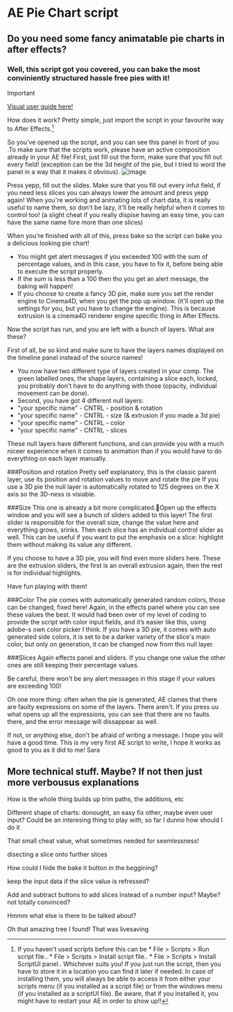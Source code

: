 # AE Pie Chart script
## Do you need some fancy animatable pie charts in after effects? 
### Well, this script got you covered, you can bake the most conviniently structured hassle free pies with it!

> [!IMPORTANT]
> [Visual user guide here!](GUIDE.md)


How does it work? Pretty simple, just import the script in your favourite way to After Effects.[^1]

So you've opened up the script, and you can see this panel in front of you .To make sure that the scripts work, please have an active composition already in your AE file! First, just fill out the form, make sure that you fill out every field! (exception can be the 3d height of the pie, but I tried to word the panel in a way that it makes it obvious). ![image](https://github.com/crocussara/AE_Pie_chart/assets/120991342/14d99121-63dc-4263-ab2b-e90330a3c18c)



 
Press yepp, fill out the slides. Make sure that you fill out every infut field, if you need less slices you can always lower the amount and press yepp again! When you're working and animating lots of chart data, it is really useful to name them, so don't be lazy, it'll be really helpful when it comes to control too! (a slight cheat if you really dispise having an easy time, you can have the same name fore more than one slices)

When you're finished with all of this, press bake so the script can bake you a delicious looking pie chart!

* You might get alert messages if you exceeded 100 with the sum of percentage values, and in this case, you have to fix it, before being able to execute the script properly.
* If the sum is less than a 100 then tho you get an alert message, the baking will happen!
* If you choose to create a fancy 3D pie, make sure you set the render engine to Cinema4D, when you get the pop up window. (it'll open up the settings for you, but you have to change the engine). This is because extrusion is a cinema4D renderer engine specific thing in After Effects.

Now the script has run, and you are left with a bunch of layers. What are these?

First of all, be so kind and make sure to have the layers names displayed on the timeline panel instead of the source names!
* You now have two different type of layers created in your comp. The green labelled ones, the shape layers, containing a slice each, locked, you probably don't have to do anything with those (opacity, individual movement can be done).
* Second, you have got 4 different null layers:
 * "your specific name" - CNTRL - position & rotation
 * "your specific name" - CNTRL - size (& extrusion if you made a 3d pie)
 * "your specific name" - CNTRL - color
 * "your specific name" - CNTRL - slices

 These null layers have different functions, and can provide you with a much niceer experience when it comes to animation than if you would have to do everything on each layer manually.

###Position and rotation
Pretty self explanatory, this is the classic parent layer, use its position and rotation values to move and rotate the pie If you use a 3D pie the null layer is automatically rotated to 125 degrees on the X axis so the 3D-ness is visiable.


 ###Size
 This one is already a bit more complicated.Open up the effects window and you will see a bunch of sliders added to this layer! The first slider is responsible for the overall size, change the value here and everything grows, srinks. Then each slice has an individual control slider as well.
This can be useful if you want to put the emphasis on a slice: highlight them without making its value any different.

If you choose to have a 3D pie, you will find even more sliders here. These are the extrusion sliders, the first is an overall extrusion again, then the rest is for individual highlights.

Have fun playing with them!


###Color
The pie comes with automatically generated random colors, those can be changed, fixed here!
Again, in the effects panel where you can see these values the best. It would had been over of my level of coding to provide the script with color input fields, and it’s easier like this, using adobe-s own color picker I think. If you have a 3D pie, it comes with auto generated side colors, it is set to be a darker variety of the slice's main color, but only on generation, it can be changed now from this null layer.

###Slices
Again effects panel and sliders. If you change one value the other ones are still keeping their percentage values.
 
Be careful, there won't be any alert messages in this stage if your values are exceeding 100!



Oh one more thing: often when the pie is generated, AE clames that there are faulty expressions on some of the layers. There aren't. If you press uu what opens up all the expressions, you can see that there are no faults there, and the error message will dissappear as well.

 If not, or anything else, don't be afraid of writing a message.
 I hope you will have a good time. This is my very first AE script to write, I hope it works as good to you as it did to me!
 Sara


 ## More technical stuff. Maybe? If not then just more verbousus explanations

 How is the whole thing builds up
 trim paths, the additions, etc

 Different shape of charts:
  donought, an easy fix
  other, maybe even user input? Could be an interesing thing to play with, so far I dunno how should I do it

  That small cheat value, what sometimes needed for seemlessness!

  disecting a slice onto further slices

  How could I hide the bake it button in the beggining?

  keep the input data if the slice value is refressed?

  Add and subtract buttons to add slices instead of a number input? Maybe? not totally convinced?

  [^1]: If you haven't used scripts before this can be  * File > Scripts > Run script file..  * File > Scripts > Install script file..  * File > Scripts > Install ScriptUI panel.. Whichever suits you! If you just run the script, then you have to store it in a location you can find it later if needed. In case of installing them, you will always be able to access it from either your scripts menu (if you installed as a script file) or from the windows menu (if you installed as a scriptUI file). Be aware, that if you installed it, you might have to restart your AE in order to show up!!


  Hmmm what else is  there to be talked about?

  Oh that amazing tree I found! That was livesaving
